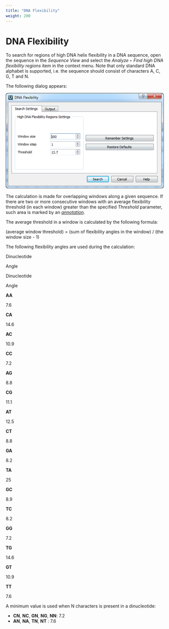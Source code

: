```yaml
---
title: "DNA Flexibility"
weight: 200
---
```



# DNA Flexibility

To search for regions of high DNA helix flexibility in a DNA sequence, open the sequence in the _Sequence View_ and select the _Analyze ‣ Find high DNA flexibility regions_ item in the context menu. Note that only standard DNA alphabet is supported, i.e. the sequence should consist of characters A, C, G, T and N.

The following dialog appears:


![](/images/65930694/65930695.png)

The calculation is made for overlapping windows along a given sequence. If there are two or more consecutive windows with an average flexibility threshold (in each window) greater than the specified _Threshold_ parameter, such area is marked by an [_annotation_](annotations-editor.md).

The average threshold in a window is calculated by the following formula:

(average window threshold) = (sum of flexibility angles in the window) / (the window size - 1)

The following flexibility angles are used during the calculation:

Dinucleotide

Angle

Dinucleotide

Angle

**AA**

7.6

**CA**

14.6

**AC**

10.9

**CC**

7.2

**AG**

8.8

**CG**

11.1

**AT**

12.5

**CT**

8.8

**GA**

8.2

**TA**

25

**GC**

8.9

**TC**

8.2

**GG**

7.2

**TG**

14.6

**GT**

10.9

**TT**

7.6

A minimum value is used when N characters is present in a dinucleotide:

*   **CN**, **NC**, **GN**, **NG**, **NN**: 7.2
*   **AN**, **NA**, **TN**, **NT** : 7.6
